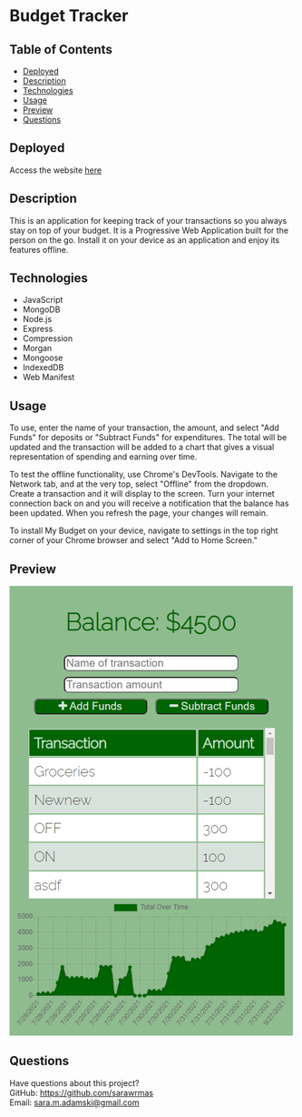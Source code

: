 # Budget Tracker

## Table of Contents
* [Deployed](#deployed)
* [Description](#description)
* [Technologies](#technologies)
* [Usage](#usage)
* [Preview](#preview)
* [Questions](#questions)

## Deployed
Access the website [here](https://stark-basin-83721.herokuapp.com/)

## Description
This is an application for keeping track of your transactions so you always stay on top of your budget. It is a Progressive Web Application built for the person on the go. Install it on your device as an application and enjoy its features offline.

## Technologies
* JavaScript
* MongoDB
* Node.js
* Express
* Compression
* Morgan
* Mongoose
* IndexedDB
* Web Manifest

## Usage
To use, enter the name of your transaction, the amount, and select "Add Funds" for deposits or "Subtract Funds" for expenditures. The total will be updated and the transaction will be added to a chart that gives a visual representation of spending and earning over time.

To test the offline functionality, use Chrome's DevTools. Navigate to the Network tab, and at the very top, select "Offline" from the dropdown. Create a transaction and it will display to the screen. Turn your internet connection back on and you will receive a notification that the balance has been updated. When you refresh the page, your changes will remain.

To install My Budget on your device, navigate to settings in the top right corner of your Chrome browser and select "Add to Home Screen."

## Preview
![Screenshot](./public/images/screenshot.png)

## Questions
Have questions about this project?  
GitHub: https://github.com/sarawrmas  
Email: sara.m.adamski@gmail.com